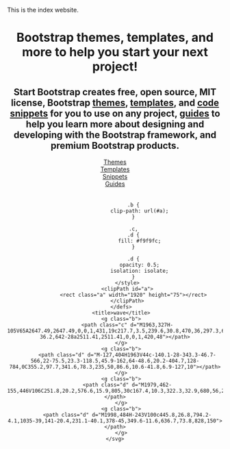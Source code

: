 This is the index website.

<link href="https://github.com/itt-koeln/scientific-work/blob/main/font-awesome.css" rel="stylesheet">
<header class="masthead">
    <div class="container">
        <div class="row align-items-center">
            <div class="col-lg-7 py-5">
                <h1 class="mb-4">Bootstrap themes, templates, and more to help you start your next project!</h1>
                <h2 class="m-0">Start Bootstrap creates free, open source, MIT license, Bootstrap <a href="/themes">themes</a>, <a href="/templates">templates</a>, and <a href="/snippets">code snippets</a> for you to use on any project, <a href="/guides">guides</a> to help you learn more about designing and developing with the Bootstrap framework, and premium Bootstrap products.</h2>
            </div>
            <div class="col-lg-5">
                <div class="py-5 px-4 masthead-cards">
                    <div class="d-flex">
                        <a href="#" class="w-50 pr-3 pb-4">
                            <div class="card border-0 border-bottom-red shadow-lg shadow-hover">
                                <div class="card-body text-center">
                                    <div class="text-center">
                                        <i class="fa fa-pencil fa-4x my-2"></i>
                                    </div>
                                    Themes
                                </div>
                            </div>
                        </a>
                        <a href="#" class="w-50 pl-3 pb-4">
                            <div class="card border-0 border-bottom-blue shadow-lg shadow-hover">
                                <div class="card-body text-center">
                                    <div class="text-center">
                                        <i class="fa fa-th fa-4x my-2"></i>
                                    </div>
                                    Templates
                                </div>
                            </div>
                        </a>
                    </div>
                    <div class="d-flex">
                        <a href="#" class="w-50 pr-3">
                            <div class="card border-0 border-bottom-yellow shadow-lg shadow-hover">
                                <div class="card-body text-center">
                                    <div class="text-center">
                                        <i class="fa fa-4x fa-code my-2"></i>
                                    </div>
                                    Snippets
                                </div>
                            </div>
                        </a>
                        <a href="#" class="w-50 pl-3">
                            <div class="card border-0 border-bottom-green shadow-lg shadow-hover">
                                <div class="card-body text-center">
                                    <div class="text-center">
                                        <i class="fa fa-4x fa-list my-2"></i>
                                    </div>
                                    Guides
                                </div>
                            </div>
                        </a>
                    </div>
                    <div class="shape"></div>
                </div>
            </div>
        </div>
    </div>
    <svg style="pointer-events: none" class="wave" width="100%" height="50px" preserveAspectRatio="none" xmlns="http://www.w3.org/2000/svg" xmlns:xlink="http://www.w3.org/1999/xlink" viewBox="0 0 1920 75">
        <defs>
            <style>
                .a {
                    fill: none;
                }
                
                .b {
                    clip-path: url(#a);
                }
                
                .c,
                .d {
                    fill: #f9f9fc;
                }
                
                .d {
                    opacity: 0.5;
                    isolation: isolate;
                }
            </style>
            <clipPath id="a">
                <rect class="a" width="1920" height="75"></rect>
            </clipPath>
        </defs>
        <title>wave</title>
        <g class="b">
            <path class="c" d="M1963,327H-105V65A2647.49,2647.49,0,0,1,431,19c217.7,3.5,239.6,30.8,470,36,297.3,6.7,367.5-36.2,642-28a2511.41,2511.41,0,0,1,420,48"></path>
        </g>
        <g class="b">
            <path class="d" d="M-127,404H1963V44c-140.1-28-343.3-46.7-566,22-75.5,23.3-118.5,45.9-162,64-48.6,20.2-404.7,128-784,0C355.2,97.7,341.6,78.3,235,50,86.6,10.6-41.8,6.9-127,10"></path>
        </g>
        <g class="b">
            <path class="d" d="M1979,462-155,446V106C251.8,20.2,576.6,15.9,805,30c167.4,10.3,322.3,32.9,680,56,207,13.4,378,20.3,494,24"></path>
        </g>
        <g class="b">
            <path class="d" d="M1998,484H-243V100c445.8,26.8,794.2-4.1,1035-39,141-20.4,231.1-40.1,378-45,349.6-11.6,636.7,73.8,828,150"></path>
        </g>
    </svg>
</header>